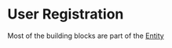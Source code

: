 # User Registration

Most of the building blocks are part of the [Entity](src/Quickstart/AppBundle/Entity)
